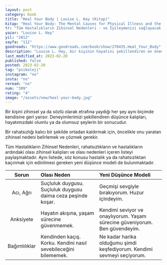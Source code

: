 ```yaml
---
layout: post
category: book
title: "Heal Your Body | Louise L. Hay (Kitap)"
kitap: "Heal Your Body: The Mental Causes for Physical Illness and the Metaphysical Way to Overcome Them"
tr: "Tüm Hastalıkların Zihinsel Nedenleri - ve İyileşmenizi sağlayacak Düşünce Modelleri"
yazar: "Louise L. Hay"
yil: "2012"
sayfa: "112"
goodreads: "https://www.goodreads.com/book/show/270435.Heal_Your_Body"
description: "Louise L. Hay, bir kişinin hayatını şekillendiren en önemli unsurun aklından geçen düşünceler olduğunu vurguluyor ve düşüncelerin sağlığı nasıl etkilediğini anlatıyor."
last_modified_at: 2023-02-20
published: false
posted: 2023-02-20
tag: "psikoloji"
instagram: "no"
insta: "no"
reread: "no"
num: "309"
rating: "4"
image: "/assets/new/heal-your-body.jpg"
---
```


Bir kişini zihinsel ya da sözlü olarak etrafına yaydığı her şey aynı biçimde kendisine geri yansır. Deneyimlerimizi şekillendiren düşünce kalıpları, hayatımızdaki olumlu ya da olumsuz şeylerin bir sonucudur. 

Bir rahatsızlığı kalıcı bir şekilde ortadan kaldırmak için, öncelikle onu yaratan zihinsel nedeni belirlemek ve çözmek gerekir. 

Tüm Hastalıkların Zihinsel Nedenleri, rahatsızlıkların ve hastalıkların ardındaki olası zihinsel kalıpları ve olası nedenleri içeren listeyi paylaşmaktadır. Aynı listede, söz konusu hastalık ya da rahatsızlıktan kaçınmak için edinilmesi gereken yeni düşünce modeli de bulunmaktadır.

| Sorun | Olası Neden | Yeni Düşünce Modeli  |
|:---:|:---- |:---- |
| Acı, Ağrı| Suçluluk duygusu. Suçluluk duygusu daima ceza peşinde koşar. | Geçmişi sevgiyle bırakıyorum. Huzur içindeyim. |
| Anksiyete | Hayatın akışına, yaşam sürecine güvenmemek. | Kendimi seviyor ve onaylıyorum. Yaşam sürecine güveniyorum. Ben güvendeyim. |
| Bağımlılıklar | Kendinden kaçış. Korku. Kendini nasıl sevebileceğini bilememek. | Ne kadar harika olduğumu şimdi keşfediyorum. Kendimi sevmeyi seçiyorum. |

